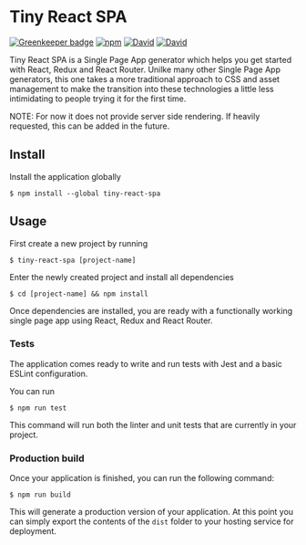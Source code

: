 # Tiny React SPA

[![Greenkeeper badge](https://badges.greenkeeper.io/mmellado/tiny-react-spa.svg)](https://greenkeeper.io/)
[![npm](https://img.shields.io/npm/v/tiny-react-spa.svg)](https://www.npmjs.com/package/tiny-react-spa)
[![David](https://img.shields.io/david/mmellado/tiny-react-spa.svg)](https://david-dm.org/mmellado/tiny-react-spa)
[![David](https://img.shields.io/david/dev/mmellado/tiny-react-spa.svg)](https://david-dm.org/mmellado/tiny-react-spa?type=dev)

Tiny React SPA is a Single Page App generator which helps you get started with React, Redux and React Router. Unilke many other Single Page App generators, this one takes a more traditional approach to CSS and asset management to make the transition into these technologies a little less intimidating to people trying it for the first time.

NOTE: For now it does not provide server side rendering. If heavily requested, this can be added in the future.

## Install

Install the application globally

```
$ npm install --global tiny-react-spa
```

## Usage

First create a new project by running

```
$ tiny-react-spa [project-name]
```

Enter the newly created project and install all dependencies

```
$ cd [project-name] && npm install
```

Once dependencies are installed, you are ready with a functionally working single page app using React, Redux and React Router.

### Tests

The application comes ready to write and run tests with Jest and a basic ESLint configuration.

You can run

```
$ npm run test
```
This command will run both the linter and unit tests that are currently in your project.

### Production build

Once your application is finished, you can run the following command:

```
$ npm run build
```

This will generate a production version of your application. At this point you can simply export the contents of the `dist` folder to your hosting service for deployment.